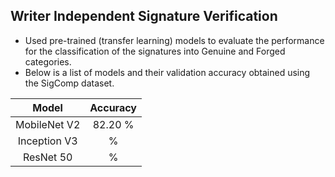 ## Writer Independent Signature Verification

- Used pre-trained (transfer learning) models to evaluate the performance for the classification of the signatures into Genuine and Forged categories.
- Below is a list of models and their validation accuracy obtained using the SigComp dataset.
                    
| Model           | Accuracy    |
| :---:           | :---:       |
| MobileNet V2    | 82.20 %     |
| Inception V3    |  %          |
| ResNet 50       |  %          |
